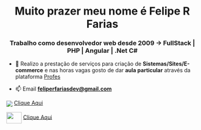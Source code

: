 <h1 align="center">Muito prazer meu nome é Felipe R Farias</h1>
<h3 align="center">Trabalho como desenvolvedor web desde 2009 -> FullStack | PHP | Angular | .Net C#</h3>

- 🔭  Realizo a prestação de serviços para criação de **Sistemas/Sites/E-commerce** e nas horas vagas gosto de dar **aula particular** através da plataforma  <a href="https://profes.com.br/felipe.farias" target="_blank">Profes</a>

- 📫 Email **feliperfariasdev@gmail.com**

<img align="center" src="https://static.licdn.com/sc/h/8s162nmbcnfkg7a0k8nq9wwqo" /> <a href="https://www.linkedin.com/in/desenvolvedor" target="_blank">Clique Aqui</a>

<img align="center" src="https://raw.githubusercontent.com/rahuldkjain/github-profile-readme-generator/master/src/images/icons/Social/youtube.svg" height="30" width="40" /> <a href="https://www.youtube.com/@FelipeRodriguesFariasDev" target="_blank">Clique Aqui</a>


